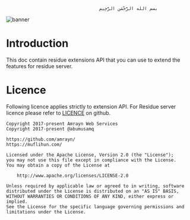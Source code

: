                                        ‫بسم الله الرَّحْمَنِ الرَّحِيمِ

![banner]
    
# Introduction
This doc contain residue extensions API that you can use to extend the features for residue server.

# Licence
Following licence applies strictly to extension API. For Residue server licence please refer to [LICENCE](https://github.com/amrayn/residue/blob/master/LICENCE) on github.

```
Copyright 2017-present Amrayn Web Services
Copyright 2017-present @abumusamq

https://github.com/amrayn/
https://muflihun.com/

Licensed under the Apache License, Version 2.0 (the "License");
you may not use this file except in compliance with the License.
You may obtain a copy of the License at

    http://www.apache.org/licenses/LICENSE-2.0

Unless required by applicable law or agreed to in writing, software
distributed under the License is distributed on an "AS IS" BASIS,
WITHOUT WARRANTIES OR CONDITIONS OF ANY KIND, either express or implied.
See the License for the specific language governing permissions and
limitations under the License.
```

  [banner]: https://raw.githubusercontent.com/amrayn/residue/master/docs/Residue.png
